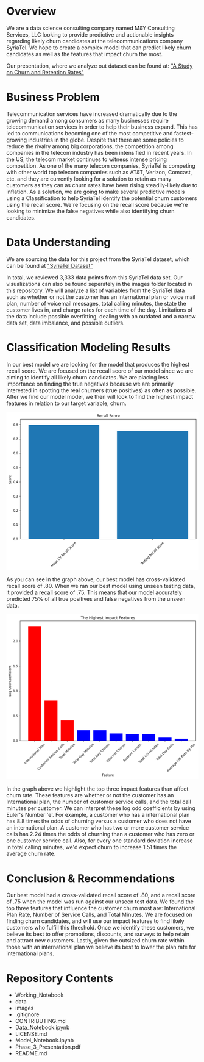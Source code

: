 # Overview

We are a data science consulting company named M&Y Consulting Services, LLC looking to provide predictive and actionable insights regarding likely churn candidates at the telecommunications company SyriaTel. We hope to create a complex model that can predict likely churn candidates as well as the features that impact churn the most. 

Our presentation, where we analyze out dataset can be found at: ["A Study on Churn and Retention Rates"](Phase_3_Presentation.pdf)

# Business Problem 

Telecommunication services have increased dramatically due to the growing demand among consumers as many businesses require telecommunication services in order to help their business expand. This has led to communications becoming one of the most competitive and fastest-growing industries in the globe. Despite that there are some policies to reduce the rivalry among big corporations, the competition among companies in the telecom industry has been intensified in recent years. In the US, the telecom market continues to witness intense pricing competition. As one of the many telecom companies, SyriaTel is competing with other world top telecom companies such as AT&T, Verizon, Comcast, etc. and they are currently looking for a solution to retain as many customers as they can as churn rates have been rising steadily-likely due to inflation. As a solution, we are going to make several predictive models using a Classification to help SyriaTel identify the potential churn customers using the recall score. We're focusing on the recall score because we're looking to minimize the false negatives while also identifying churn candidates.

# Data Understanding

We are sourcing the data for this project from the SyriaTel dataset, which can be found at ["SyriaTel Dataset"](https://www.kaggle.com/datasets/becksddf/churn-in-telecoms-dataset)

In total, we reviewed 3,333 data points from this SyriaTel data set. Our visualizations can also be found seperately in the images folder located in this repository. We will analyze a list of variables from the SyriaTel data such as whether or not the customer has an international plan or voice mail plan, number of voicemail messages, total calling minutes, the state the customer lives in, and charge rates for each time of the day. Limitations of the data include possible overfitting, dealing with an outdated and a narrow data set, data imbalance, and possible outliers.

# Classification Modeling Results 

In our best model we are looking for the model that produces the highest recall score. We are focused on the recall score of our model since we are aiming to identify all likely churn candidates. We are placing less importance on finding the true negatives because we are primarily interested in spotting the real churners (true positives) as often as possible. After we find our model model, we then will look to find the highest impact features in relation to our target variable, churn. 

![Recall Scores of Our Best Model](images/recall_score.png)

As you can see in the graph above, our best model has cross-validated recall score of .80. When we ran our best model using unseen testing data, it provided a recall score of .75. This means that our model accurately predicted 75% of all true positives and false negatives from the unseen data.

![High Impact Features](images/feature_import.png)

In the graph above we highlight the top three impact features than affect churn rate. These features are whether or not the customer has an International plan, the number of customer service calls, and the total call minutes per customer. We can interpret these log odd coefficients by using Euler's Number 'e'. For example, a customer who has a international plan has 8.8 times the odds of churning versus a customer who does not have an international plan. A customer who has two or more customer service calls has 2.24 times the odds of churning than a customer who has zero or one customer service call. Also, for every one standard deviation increase in total calling minutes, we'd expect churn to increase 1.51 times the average churn rate.

# Conclusion & Recommendations
Our best model had a cross-validated recall score of .80, and a recall score of .75 when the model was run against our unseen test data. We found the top three features that influence the customer churn most are: International Plan Rate, Number of Service Calls, and Total Minutes. We are focused on finding churn candidates, and will use our impact features to find likely customers who fulfill this threshold. Once we identify these customers, we believe its best to offer promotions, discounts, and surveys to help retain and attract new customers. Lastly, given the outsized churn rate within those with an international plan we believe its best to lower the plan rate for international plans. 

# Repository Contents
- Working_Notebook
- data
- images
- .gitignore
- CONTRIBUTING.md
- Data_Notebook.ipynb
- LICENSE.md
- Model_Notebook.ipynb
- Phase_3_Presentation.pdf
- README.md
